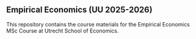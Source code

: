 ## Empirical Economics (UU 2025-2026) 

This repository contains the course materials for the Empirical Economics MSc Course at Utrecht School of Economics.
